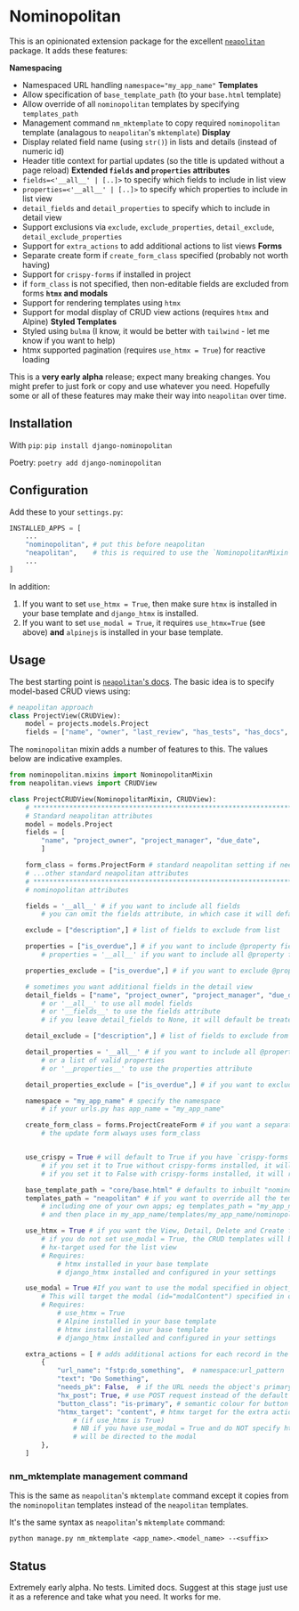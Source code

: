 # Nominopolitan

This is an opinionated extension package for the excellent [`neapolitan`](https://github.com/carltongibson/neapolitan/tree/main) package. It adds these features:

**Namespacing**
- Namespaced URL handling `namespace="my_app_name"`
**Templates**
- Allow specification of `base_template_path` (to your `base.html` template)
- Allow override of all `nominopolitan` templates by specifying `templates_path`
- Management command `nm_mktemplate` to copy required `nominopolitan` template (analagous to `neapolitan`'s `mktemplate`)
**Display**
- Display related field name (using `str()`) in lists and details (instead of numeric id)
- Header title context for partial updates (so the title is updated without a page reload)
**Extended `fields` and `properties` attributes**
- `fields=<'__all__' | [..]>` to specify which fields to include in list view
- `properties=<'__all__' | [..]>` to specify which properties to include in list view
- `detail_fields` and `detail_properties` to specify which to include in detail view
- Support exclusions via `exclude`, `exclude_properties`, `detail_exclude`, `detail_exclude_properties`
- Support for `extra_actions` to add additional actions to list views
**Forms**
- Separate create form if `create_form_class` specified (probably not worth having)
- Support for `crispy-forms` if installed in project
- if `form_class` is not specified, then non-editable fields are excluded from forms
**`htmx` and modals**
- Support for rendering templates using `htmx`
- Support for modal display of CRUD view actions (requires `htmx` and Alpine)
**Styled Templates**
- Styled using `bulma` (I know, it would be better with `tailwind` - let me know if you want to help)
- htmx supported pagination (requires `use_htmx = True`) for reactive loading

This is a **very early alpha** release; expect many breaking changes. You might prefer to just fork or copy and use whatever you need. Hopefully some or all of these features may make their way into `neapolitan` over time.

## Installation

With `pip`:
`pip install django-nominopolitan`

Poetry:
`poetry add django-nominopolitan`

## Configuration
Add these to your `settings.py`:

```python
INSTALLED_APPS = [
    ...
    "nominopolitan", # put this before neapolitan
    "neapolitan",    # this is required to use the `NominopolitanMixin`
    ...
]
```

In addition:

1. If you want to set `use_htmx = True`, then make sure `htmx` is installed in your base template and `django_htmx` is installed.
2. If you want to set `use_modal = True`, it requires `use_htmx=True` (see above) **and** `alpinejs` is installed in your base template.

## Usage

The best starting point is [`neapolitan`'s docs](https://noumenal.es/neapolitan/). The basic idea is to specify model-based CRUD views using:

```python
# neapolitan approach
class ProjectView(CRUDView):
    model = projects.models.Project
    fields = ["name", "owner", "last_review", "has_tests", "has_docs", "status"]
```

The `nominopolitan` mixin adds a number of features to this. The values below are indicative examples.

```python
from nominopolitan.mixins import NominopolitanMixin
from neapolitan.views import CRUDView

class ProjectCRUDView(NominopolitanMixin, CRUDView):
    # *******************************************************************
    # Standard neapolitan attributes
    model = models.Project
    fields = [
        "name", "project_owner", "project_manager", "due_date",
        ]

    form_class = forms.ProjectForm # standard neapolitan setting if needed
    # ...other standard neapolitan attributes
    # ******************************************************************
    # nominopolitan attributes

    fields = '__all__' # if you want to include all fields
        # you can omit the fields attribute, in which case it will default to '__all__'

    exclude = ["description",] # list of fields to exclude from list

    properties = ["is_overdue",] # if you want to include @property fields in the list view
        # properties = '__all__' if you want to include all @property fields

    properties_exclude = ["is_overdue",] # if you want to exclude @property fields from the list view

    # sometimes you want additional fields in the detail view
    detail_fields = ["name", "project_owner", "project_manager", "due_date", "description",]
        # or '__all__' to use all model fields
        # or '__fields__' to use the fields attribute
        # if you leave detail_fields to None, it will default be treated as '__fields__'

    detail_exclude = ["description",] # list of fields to exclude from detail view

    detail_properties = '__all__' # if you want to include all @property fields
        # or a list of valid properties
        # or '__properties__' to use the properties attribute

    detail_properties_exclude = ["is_overdue",] # if you want to exclude @property fields from the detail view

    namespace = "my_app_name" # specify the namespace 
        # if your urls.py has app_name = "my_app_name"

    create_form_class = forms.ProjectCreateForm # if you want a separate create form
        # the update form always uses form_class


    use_crispy = True # will default to True if you have `crispy-forms` installed
        # if you set it to True without crispy-forms installed, it will resolve to False
        # if you set it to False with crispy-forms installed, it will resolve to False

    base_template_path = "core/base.html" # defaults to inbuilt "nominopolitan/base.html"
    templates_path = "neapolitan" # if you want to override all the templates in another app
        # including one of your own apps; eg templates_path = "my_app_name/nominopolitan" 
        # and then place in my_app_name/templates/my_app_name/nominopolitan

    use_htmx = True # if you want the View, Detail, Delete and Create forms to use htmx
        # if you do not set use_modal = True, the CRUD templates will be rendered to the
        # hx-target used for the list view
        # Requires:
            # htmx installed in your base template
            # django_htmx installed and configured in your settings

    use_modal = True #If you want to use the modal specified in object_list.html for all action links.
        # This will target the modal (id="modalContent") specified in object_list.html
        # Requires:
            # use_htmx = True
            # Alpine installed in your base template
            # htmx installed in your base template
            # django_htmx installed and configured in your settings

    extra_actions = [ # adds additional actions for each record in the list
        {
            "url_name": "fstp:do_something",  # namespace:url_pattern
            "text": "Do Something",
            "needs_pk": False,  # if the URL needs the object's primary key
            "hx_post": True, # use POST request instead of the default GET
            "button_class": "is-primary", # semantic colour for button (defaults to "is-link")
            "htmx_target": "content", # htmx target for the extra action response 
                # (if use_htmx is True)
                # NB if you have use_modal = True and do NOT specify htmx_target, then response
                # will be directed to the modal 
        },
    ]
```

### nm_mktemplate management command

This is the same as `neapolitan`'s `mktemplate` command except it copies from the `nominopolitan` templates instead of the `neapolitan` templates.

It's the same syntax as `neapolitan`'s `mktemplate` command:

`python manage.py nm_mktemplate <app_name>.<model_name> --<suffix>`

## Status

Extremely early alpha. No tests. Limited docs. Suggest at this stage just use it as a reference and take what you need. It works for me.

